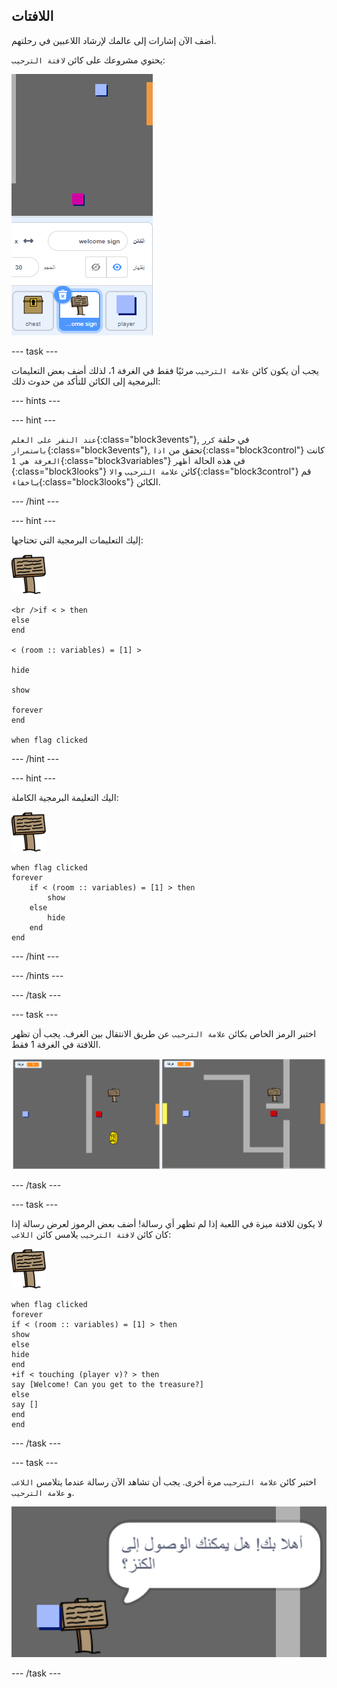 ## اللافتات

أضف الآن إشارات إلى عالمك لإرشاد اللاعبين في رحلتهم.

يحتوي مشروعك على كائن `لافتة الترحيب`:

![لقطة شاشة](images/world-sign.png)

\--- task \---

يجب أن يكون كائن `علامة الترحيب` مرئيًا فقط في الغرفة 1، لذلك أضف بعض التعليمات البرمجية إلى الكائن للتأكد من حدوث ذلك:

\--- hints \---

\--- hint \---

`عند النقر على العلم`{:class="block3events"}, في حلقة `كرر باستمرار`{:class="block3events"}, تحقق من `اذا`{:class="block3control"} كانت `الغرفة هي 1`{:class="block3variables"} في هذه الحالة `أظهر `{:class="block3looks"} كائن `علامة الترحيب` و`الا`{:class="block3control"} قم بـ`اخفاء`{:class="block3looks"} الكائن.

\--- /hint \---

\--- hint \---

إليك التعليمات البرمجية التي تحتاجها:

![لافتة](images/sign.png)

```blocks3
<br />if < > then
else
end

< (room :: variables) = [1] >

hide

show

forever
end

when flag clicked

```

\--- /hint \---

\--- hint \---

اليك التعليمة البرمجية الكاملة:

![لافتة](images/sign.png)

```blocks3
when flag clicked
forever
    if < (room :: variables) = [1] > then
        show
    else
        hide
    end
end
```

\--- /hint \---

\--- /hints \---

\--- /task \---

\--- task \---

اختبر الرمز الخاص بكائن `علامة الترحيب` عن طريق الانتقال بين الغرف. يجب أن تظهر اللافتة في الغرفة 1 فقط.

![لقطة الشاشة](images/world-sign-test.png)

\--- /task \---

\--- task \---

لا يكون للافتة ميزة في اللعبة إذا لم تظهر أي رسالة! أضف بعض الرموز لعرض رسالة إذا كان كائن `لافتة الترحيب` يلامس كائن `اللاعب`:

![لافتة](images/sign.png)

```blocks3
when flag clicked
forever
if < (room :: variables) = [1] > then
show
else
hide
end
+if < touching (player v)? > then
say [Welcome! Can you get to the treasure?]
else
say []
end
end
```

\--- /task \---

\--- task \---

اختبر كائن `علامة الترحيب` مرة أخرى. يجب أن تشاهد الآن رسالة عندما يتلامس `اللاعب ` و `علامة الترحيب`.

![لقطة الشاشة](images/world-sign-test2.png)

\--- /task \---